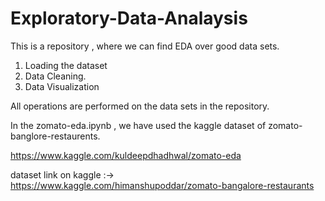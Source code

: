 # Exploratory-Data-Analaysis
This is a repository , where we can find EDA over good data sets.
1. Loading the dataset
2. Data Cleaning.
3. Data Visualization

All operations are performed on the data sets in the repository.

In the zomato-eda.ipynb , we have used the kaggle dataset of zomato-banglore-restaurents.

https://www.kaggle.com/kuldeepdhadhwal/zomato-eda


dataset link on kaggle :->  https://www.kaggle.com/himanshupoddar/zomato-bangalore-restaurants
